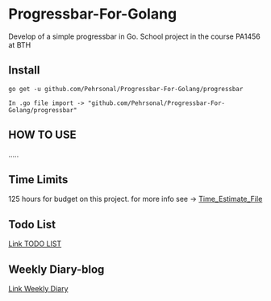 # Progressbar-For-Golang
Develop of a simple progressbar in Go. School project in the course PA1456 at BTH

## Install
```
go get -u github.com/Pehrsonal/Progressbar-For-Golang/progressbar
```
```
In .go file import -> "github.com/Pehrsonal/Progressbar-For-Golang/progressbar"
```
## HOW TO USE
.....

## Time Limits 
125 hours for budget on this project.
for more info see -> [Time_Estimate_File](https://github.com/Pehrsonal/progressbar-for-Golang/blob/main/TIME_ESTIMATE.md)

## Todo List
[Link TODO LIST](https://github.com/Pehrsonal/progressbar-for-Golang/projects/1)

## Weekly Diary-blog
[Link Weekly Diary](https://docs.google.com/document/d/1dffjBnzQhBu6OpY11p0MNKGw9TnxKaFTgpuDHYp3rK4/edit?usp=sharing)
